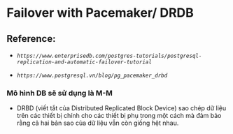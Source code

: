 # Failover with Pacemaker/ DRDB

## Reference:

- *````https://www.enterprisedb.com/postgres-tutorials/postgresql-replication-and-automatic-failover-tutorial````*

- *```https://www.postgresql.vn/blog/pg_pacemaker_drbd```*

### Mô hình DB sẽ sử dụng là M-M
- DRBD (viết tắt của Distributed Replicated Block Device) sao chép dữ liệu trên các thiết bị chính cho các thiết bị phụ trong một cách mà đảm bảo rằng cả hai bản sao của dữ liệu vẫn còn giống hệt nhau.
